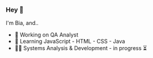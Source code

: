 ### Hey 👋

I'm Bia, and..

- 🔭 Working on QA Analyst
- 🌱 Learning JavaScript - HTML - CSS - Java
- 👩‍🎓 Systems Analysis & Development - in progress ⏳
